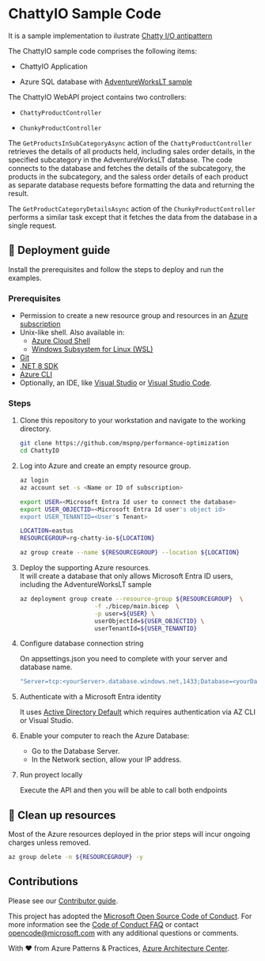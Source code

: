 # ChattyIO Sample Code

It is a sample implementation to ilustrate [Chatty I/O antipattern](https://learn.microsoft.com/azure/architecture/antipatterns/chatty-io/)

The ChattyIO sample code comprises the following items:

- ChattyIO Application

- Azure SQL database with [AdventureWorksLT sample](https://learn.microsoft.com/sql/samples/adventureworks-install-configure?view=sql-server-ver16&tabs=ssms#deploy-to-azure-sql-database)

The ChattyIO WebAPI project contains two controllers:

* `ChattyProductController`

* `ChunkyProductController`

The `GetProductsInSubCategoryAsync` action of the `ChattyProductController` retrieves the details of all products held, including sales order details, in the specified subcategory in the AdventureWorksLT database. The code connects to the database and fetches the details of the subcategory, the products in the subcategory, and the saless order details of each product as separate database requests before formatting the data and returning the result.

The `GetProductCategoryDetailsAsync` action of the `ChunkyProductController` performs a similar task except that it fetches the data from the database in a single request.

## :rocket: Deployment guide

Install the prerequisites and follow the steps to deploy and run the examples.

### Prerequisites

- Permission to create a new resource group and resources in an [Azure subscription](https://azure.com/free)
- Unix-like shell. Also available in:
  - [Azure Cloud Shell](https://shell.azure.com/)
  - [Windows Subsystem for Linux (WSL)](https://learn.microsoft.com/windows/wsl/install)
- [Git](https://git-scm.com/downloads)
- [.NET 8 SDK](https://dotnet.microsoft.com/download/dotnet/8.0)
- [Azure CLI](https://learn.microsoft.com/cli/azure/install-azure-cli)
- Optionally, an IDE, like [Visual Studio](https://visualstudio.microsoft.com/downloads/) or [Visual Studio Code](https://code.visualstudio.com/).

### Steps

1. Clone this repository to your workstation and navigate to the working directory.

   ```bash
   git clone https://github.com/mspnp/performance-optimization
   cd ChattyIO
   ```

1. Log into Azure and create an empty resource group.

   ```bash
   az login
   az account set -s <Name or ID of subscription>

   export USER=<Microsoft Entra Id user to connect the database>
   export USER_OBJECTID=<Microsoft Entra Id user's object id>
   export USER_TENANTID=<User's Tenant>

   LOCATION=eastus
   RESOURCEGROUP=rg-chatty-io-${LOCATION}

   az group create --name ${RESOURCEGROUP} --location ${LOCATION}

   ```

1. Deploy the supporting Azure resources.  
   It will create a database that only allows Microsoft Entra ID users, including the AdventureWorksLT sample

   ```bash
   az deployment group create --resource-group ${RESOURCEGROUP}  \
                        -f ./bicep/main.bicep  \
                        -p user=${USER} \
                        userObjectId=${USER_OBJECTID} \
                        userTenantId=${USER_TENANTID}
   ```

1. Configure database connection string

   On appsettings.json you need to complete with your server and database name.

   ```bash
   "Server=tcp:<yourServer>.database.windows.net,1433;Database=<yourDatabase>;Authentication=ActiveDirectoryDefault; Encrypt=True;TrustServerCertificate=false;Connection Timeout=30;",
   ```

1. Authenticate with a Microsoft Entra identity

   It uses [Active Directory Default](https://learn.microsoft.com/sql/connect/ado-net/sql/azure-active-directory-authentication?view=sql-server-ver16#setting-microsoft-entra-authentication) which requires authentication via AZ CLI or Visual Studio.

1. Enable your computer to reach the Azure Database:

   - Go to the Database Server.
   - In the Network section, allow your IP address.

1. Run proyect locally

   Execute the API and then you will be able to call both endpoints

## :broom: Clean up resources

Most of the Azure resources deployed in the prior steps will incur ongoing charges unless removed.

```bash
az group delete -n ${RESOURCEGROUP} -y
```

## Contributions

Please see our [Contributor guide](./CONTRIBUTING.md).

This project has adopted the [Microsoft Open Source Code of Conduct](https://opensource.microsoft.com/codeofconduct/). For more information see the [Code of Conduct FAQ](https://opensource.microsoft.com/codeofconduct/faq/) or contact <opencode@microsoft.com> with any additional questions or comments.

With :heart: from Azure Patterns & Practices, [Azure Architecture Center](https://azure.com/architecture).